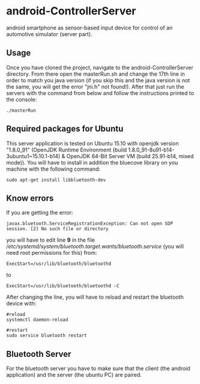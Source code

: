 # android-ControllerServer
android smartphone as sensor-based input device for control of an automotive simulator (server part).

## Usage
Once you have cloned the project, navigate to the android-ControllerServer directory. From there open the masterRun.sh and change the 17th line in order to match you java version (if you skip this and the java version is not the same, you will get the error "jni.h" not found!). After that just run the servers with the command from below and follow the instructions printed to the console:

```
./masterRun 
```

## Required packages for Ubuntu

This server application is tested on Ubuntu 15.10 with openjdk version "1.8.0_91" (OpenJDK Runtime Environment (build 1.8.0_91-8u91-b14-3ubuntu1~15.10.1-b14) & OpenJDK 64-Bit Server VM (build 25.91-b14, mixed mode)). You will have to install in addition the bluecove library on you machine with the following command:

```
sudo apt-get install libbluetooth-dev 
````

## Know errors

If you are getting the error:
```
javax.bluetooth.ServiceRegistrationException: Can not open SDP session. [2] No such file or directory
```
you will have to edit line **9** in the file */etc/systemd/system/bluetooth.target.wants/bluetooth.service* (you will need root permissions for this) from:
```
ExecStart=/usr/lib/bluetooth/bluetoothd
```
to
```
ExecStart=/usr/lib/bluetooth/bluetoothd -C
```
After changing the line, you will have to reload and restart the bluetooth device with:
```
#reload
systemctl daemon-reload

#restart
sudo service bluetooth restart
```


## Bluetooth Server
For the bluetooth server you have to make sure that the client (the android application) and the server (the ubuntu PC) are paired.